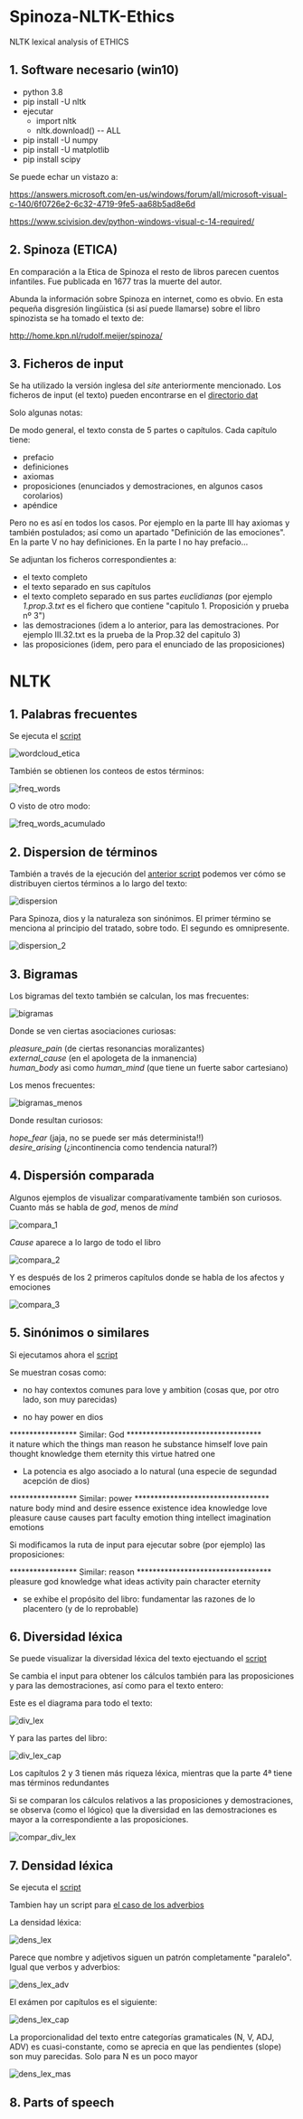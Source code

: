 # Spinoza-NLTK-Ethics
NLTK lexical analysis of ETHICS

## 1. Software necesario (win10)

- python 3.8
- pip install -U nltk
- ejecutar 
  - import nltk
  - nltk.download() -- ALL
- pip install -U numpy
- pip install -U matplotlib
- pip install scipy

Se puede echar un vistazo a:
		
https://answers.microsoft.com/en-us/windows/forum/all/microsoft-visual-c-140/6f0726e2-6c32-4719-9fe5-aa68b5ad8e6d

https://www.scivision.dev/python-windows-visual-c-14-required/


## 2. Spinoza (ETICA)

En comparación a la Etica de Spinoza el resto de libros parecen cuentos infantiles. Fue publicada en 1677 tras la muerte del autor.

Abunda la información sobre Spinoza en internet, como es obvio. En esta pequeña disgresión lingüistica (si así puede llamarse) sobre el libro spinozista se ha tomado el texto de:

http://home.kpn.nl/rudolf.meijer/spinoza/


## 3. Ficheros de input

Se ha utilizado la versión inglesa del *site* anteriormente mencionado. Los ficheros de input (el texto) pueden encontrarse en el [directorio dat](dat)  

Solo algunas notas:

De modo general, el texto consta de 5 partes o capítulos. Cada capítulo tiene:
- prefacio
- definiciones
- axiomas
- proposiciones (enunciados y demostraciones, en algunos casos corolarios)
- apéndice

Pero no es así en todos los casos. Por ejemplo en la parte III hay axiomas y también postulados; así como un apartado "Definición de las emociones". En la parte V no hay definiciones. En la parte I no hay prefacio...

Se adjuntan los ficheros correspondientes a:

- el texto completo
- el texto separado en sus capítulos
- el texto completo separado en sus partes *euclidianas* (por ejemplo *1.prop.3.txt* es el fichero que contiene "capitulo 1. Proposición y prueba nº 3")
- las demostraciones (idem a lo anterior, para las demostraciones. Por ejemplo III.32.txt es la prueba de la Prop.32 del capitulo 3)
- las proposiciones (idem, pero para el enunciado de las proposiciones)



# NLTK

## 1. Palabras frecuentes

Se ejecuta el [script](src/spinoza.py)

![wordcloud_etica](img/wordcloud.png)

También se obtienen los conteos de estos términos:

![freq_words](img/freq_words.2.png)

O visto de otro modo:

![freq_words_acumulado](img/freq_words.png)




## 2. Dispersion de términos

También a través de la ejecución del [anterior script](src/spinoza.py) podemos ver cómo se distribuyen ciertos términos a lo largo del texto:

![dispersion](img/dispersion_1.png)

Para Spinoza, dios y la naturaleza son sinónimos. El primer término se menciona al principio del tratado, sobre todo. El segundo es omnipresente.

![dispersion_2](img/dispersion_2.png)


## 3. Bigramas

Los bigramas del texto también se calculan, los mas frecuentes:

![bigramas](img/bigramas.png)

Donde se ven ciertas asociaciones curiosas: 

*pleasure_pain* (de ciertas resonancias moralizantes)   
*external_cause* (en el apologeta de la inmanencia)  
*human_body* asi como *human_mind* (que tiene un fuerte sabor cartesiano)  

Los menos frecuentes:

![bigramas_menos](img/bigramas.2.png)

Donde resultan curiosos:

*hope_fear* (jaja, no se puede ser más determinista!!)  
*desire_arising* (¿incontinencia como tendencia natural?)  



## 4. Dispersión comparada

Algunos ejemplos de visualizar comparatívamente también son curiosos.
Cuanto más se habla de *god*, menos de *mind*

![compara_1](img/compara.1.png)


*Cause* aparece a lo largo de todo el libro


![compara_2](img/compara.2.png)


Y es después de los 2 primeros capítulos donde se habla de los afectos y emociones

![compara_3](img/compara.3.png)


## 5. Sinónimos o similares


Si ejecutamos ahora el [script](src/etic_sin_sim.py)

Se muestran cosas como:

 - no hay contextos comunes para love y ambition (cosas que, por otro lado, son muy parecidas)

 - no hay power en dios

***************** Similar: God **********************************  
it nature which the things man reason he substance himself love pain  
thought knowledge them eternity this virtue hatred one  


 - La potencia es algo asociado a lo natural (una especie de segundad acepción de dios)

 ***************** Similar: power **********************************  
nature body mind and desire essence existence idea knowledge love  
pleasure cause causes part faculty emotion thing intellect imagination  
emotions  



Si modificamos la ruta de input para ejecutar sobre (por ejemplo) las proposiciones:

***************** Similar: reason **********************************  
pleasure god knowledge what ideas activity pain character eternity  

- se exhibe el propósito del libro: fundamentar las razones de lo placentero (y de lo reprobable)



## 6. Diversidad léxica 

Se puede visualizar la diversidad léxica del texto ejectuando el [script](src/etic_div_lexi.py)

Se cambia el input para obtener los cálculos también para las proposiciones y para las demostraciones, así como para el texto entero:

Este es el diagrama para todo el texto:

![div_lex](img/div_lex_regre.png)

Y para las partes del libro:

![div_lex_cap](img/div_lex_capitulos_regre.png)

Los capítulos 2 y 3 tienen más riqueza léxica, mientras que la parte 4ª tiene mas términos redundantes

Si se comparan los cálculos relativos a las proposiciones y demostraciones, se observa (como el lógico) que la diversidad en las demostraciones es mayor a la correspondiente a las proposiciones. 

![compar_div_lex](img/compar_div_lex.png)



## 7. Densidad léxica 

Se ejecuta el [script](src/etic_dens_adj.py)

Tambien hay un script para [el caso de los adverbios](src/etic_dens_adv.py)

La densidad léxica:

![dens_lex](img/dens_lex_adj.png)

Parece que nombre y adjetivos siguen un patrón completamente "paralelo". Igual que verbos y adverbios:

![dens_lex_adv](img/dens_lex_adv.png)

El exámen por capítulos es el siguiente:

![dens_lex_cap](img/dens_lex_adj_cap.png)

La proporcionalidad del texto entre categorías gramaticales (N, V, ADJ, ADV) es cuasi-constante, como se aprecia en que las pendientes (slope) son muy parecidas. Solo para N es un poco mayor

![dens_lex_mas](img/dens_lex_mas.png)


## 8. Parts of speech
